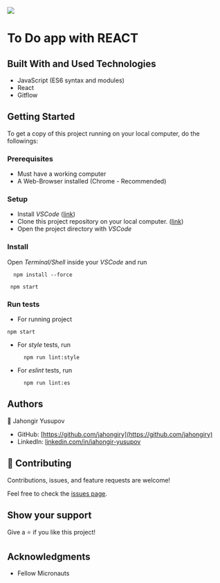 ![](https://img.shields.io/badge/Microverse-blueviolet)

# To Do app with REACT

## Built With and Used Technologies

- JavaScript (ES6 syntax and modules)
- React
- Gitflow

## Getting Started

To get a copy of this project running on your local computer, do the followings:

### Prerequisites

- Must have a working computer
- A Web-Browser installed (Chrome - Recommended)

### Setup

- Install _VSCode_ ([link](https://code.visualstudio.com/download))
- Clone this project repository on your local computer. ([link](https://github.com/jahongiry/React-full.git))
- Open the project directory with _VSCode_

### Install

Open _Terminal/Shell_ inside your _VSCode_ and run

```
  npm install --force

```

```
 npm start
```

### Run tests

- For running project

`npm start`

- For _style_ tests, run
  ```
    npm run lint:style
  ```
- For _eslint_ tests, run
  ```
    npm run lint:es
  ```

## Authors

👤 Jahongir Yusupov

- GitHub: [https://github.com/jahongiry](https://github.com/jahongiry)
- LinkedIn: [linkedin.com/in/jahongir-yusupov](linkedin.com/in/jahongir-yusupov)

## 🤝 Contributing

Contributions, issues, and feature requests are welcome!

Feel free to check the [issues page](../../issues/).

## Show your support

Give a ⭐️ if you like this project!

## Acknowledgments

- Fellow Micronauts
